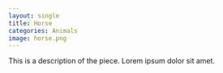 ```yaml
---
layout: single
title: Horse
categories: Animals
image: horse.png
---
```

This is a description of the piece. Lorem ipsum dolor sit amet.